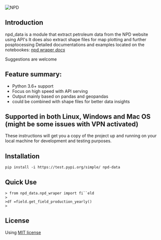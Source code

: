 ![NPD](https://github.com/miroine/npd_data/blob/master/docs/image/fasadelogo%20NPD.jpg)

## Introduction
npd_data is a module that extract petroleum data from the NPD website using API's
It does also extract shape files for map plotting and further posptocessing 
Detailed documentations and examples located on the notebookes: [npd wraper *docs* ](https://github.com/miroine/npd_data/tree/master/docs/notebooks)

Suggestions are welcome

## Feature summary: 
 * Python 3.6+ support 
 * Focus on high speed with API serving
 * Output mainly based on pandas and geopandas 
 * could be combined with shape files for better data insights
## Supported in both Linux, Windows and Mac OS (might be some issues with VPN activated)

These instructions will get you a copy of the project up and running on your local machine for development and testing purposes.

## Installation 
```
pip install -i https://test.pypi.org/simple/ npd-data
```
## Quick Use
```
> from npd_data.npd_wraper import fi``eld
>
>df =field.get_field_production_yearly()
>
```
## License

Using [MIT license](https://github.com/miroine/npd_data/blob/master/LICENSE)